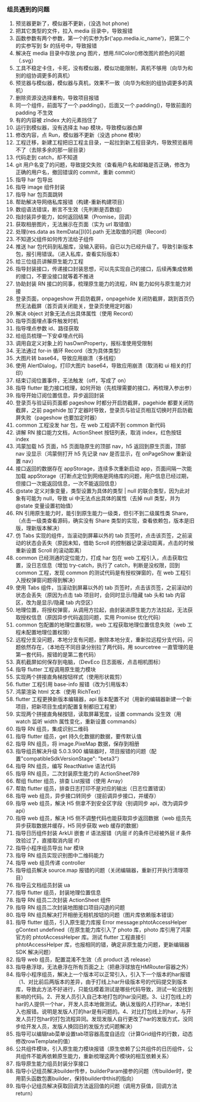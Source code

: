 ### 组员遇到的问题

1. 预览器更新了，模似器不更新，(没选 hot phone)
2. 把其它类型的文件，拉入 media 目录中，导致报错
3. 函数参数有两个参数，第一个的实参为$r('app.media.ic_name')，把第二个的实参写到 $r 的括号中，导致报错
4. 解决在 media 目录中存放.png 图片，想用.fillColor()修改图片颜色的问题（.svg）
5. 工具不稳定卡住，卡死，没有模似器，模似功能限制，真机不够用（向华为和别的组协调更多的真机）
6. 预览器与模似器，模似器与真机，效果不一致（向华为和别的组协调更多的真机）
7. 删除资源没选择重构，导致项目报错
8. 同一个组件，前面写了一个.padding()，后面又一个.padding()，导致前面的 padding 不生效
9. 有的内容被 zIndex 大的元素挡住了
10. 运行到模似器，没有选择主 hap 模块，导致模似器白屏
11. 修改内容，点 Run，模似器不更新（没选 phone 模块）
12. 工程迁移，新建工程把旧工程主目录，一起拉到新工程目录内，导致预览器用不了（去除多余的那一层目录）
13. 代码走到 catch，却不知道
14. git 用户名变了的问题，导致提交失败（查看用户名和邮箱是否正确，修改为正确的用户名，撤回错误的 commit，重新 commit）
15. 指导 har 包导出
16. 指导 image 组件封装
17. 指导 har 包页面跳转
18. 帮助解决导网络私库报错（构建-重新构建项目）
19. 数组语法错误，断言不生效（先判断是否数组）
20. 指封装异步能力，如何返回结果（Promise，回调）
21. 获取相册图片，无法展示在页面（实为 url 取错值）
22. 处理(res.data as ItemData[])[0].path 无法取值的问题（Record）
23. 不知道父组件如何传方法给子组件
24. 推送 har 包代码到私服库，没输入密码，自已以为已经升级了。导致引新版本包，报引用错误。（进入私库，查看实际版本）
25. 给三位组员讲解原生能力工程
26. 指导封装接口，传递接口封装思想，可以先实现自己的接口，后续再集成依赖的接口，不要没接口就等着不推进
27. 协助封装 RN 接口的同事，梳理原生能力的流程，RN 能力如何与原生能力对接
28. 登录页面，onpageshow 开启防截屏，onpagehide 关闭防截屏，跳到首页仍然无法截屏（首页调关闭能关，登录页使用定时器）
29. 解决 object 对象无法点出具体属性（使用 Record）
30. 指导页面埋点事件触发时机
31. 指导埋点参数 id、路径获取
32. 给组员梳理一下安卓埋点代码
33. 调用自定义对象上的 hasOwnProperty，报标准使用受限制
34. 无法通过 for-in 循环 Record（改为具体类型）
35. 大图片转 base64，导致应用崩溃（多线程）
36. 使用 AlertDialog，打印大图片 base64，导致应用崩溃（取消和 ui 相关的打印）
37. 结束订阅位置事件，无法触发（off，写成了 on）
38. 指导 flutter 能力接口梳理，如何开始（先梳理需要的接口，再梳理入参出参）
39. 指导开始订阅位置信息，异步返回封装
40. 登录页与验证码页面都 pageshow 时都分开启防截屏，pagehide 都要关闭防截屏，之前 pagehide 加了定器时导致，登录页与验证页相互切换时开启防截屏失败（pageshow 也要加定时器）
41. common 工程没发 har 包，在 web 工程调不到 common 新代码
42. 讲解 RN 接口能力文档，ActionSheet 按钮列表，取消 index，红色按钮 index
43. 鸿蒙加载 h5 页面，h5 页面隐原生的顶部 nav，h5 返回到原生页面，顶部 nav 没显示（鸿蒙侧打开 h5 先记录 nav 是否显示，在 onPageShow 重新设置 nav）
44. 接口返回的数据存在 appStorage，连续多次重新启动 app，页面间隔一次能加载 appStorage（打断点定位到网络是网络库的问题，用户信息已经过期，但接口一次能返回信息，一次不能返回信息）
45. @state 定义对象变量，类型设置为具体的类型 | null 的联合类型，因为此对象有可能为 null，导致 ui 中无法点出具体的属性（去掉 null 类型，并为@state 变量设置初始值）
46. RN 引用原生能力时，能引到原生能力一级类，但引不到二级属性类 Share，（点击一级类查看源码，确实没有 Share 类型的实现，查看依赖包，版本是旧版，理新版本解决）
47. 仿 Tabs 实现的组件，当滚动到屏幕以外的 tab 页签时，点击该页签，之前滚动的状态会丢失（原因未知，借助 Scroll 的控制器记录滚动距离，点击的时候重新设置 Scroll 的滚动距离）
48. common 已经测通的定位能力，打成 har 包在 web 工程引入，点击获取位置，没日志信息（增加 try-catch，执行了 catch，判断是没权限，回到 common 工程，发现 common 的测试代码是有授权弹窗的，在 web 工程引入授权弹窗问题得到解决）
49. 使用 Tabs 组件，当滚动到屏幕以外的 tab 页签时，点击该页签，之前滚动的状态会丢失（原因为点击 tab 项目时，会同时显示/隐藏 tab 头和 tab 内容区，改为是显示/隐藏 tab 内空区）
50. 地理位置，将授权弹窗，从调用方拉起，由封装进原生能力方法拉起，无法获取授权信息（原因异步代码返回问题，实用 Promise 优化代码）
51. common 包配置的地理位置权限，web 工程获取地理位置信息失败（web 工程未配置地理位置权限）
52. 远程分支没问题，本地分支有问题，删除本地分支，重新拉远程分支代码，问题依然存在，（本地在不同目录分别拉了两代码，用 sourcetree 一直管理的是第一套代码，报错的是第二套代码）
53. 真机截屏如何保存到电脑，（DevEco 日志面板，点击相机图标）
54. 指导 flutter 工程调用原生能力模块
55. 实现两个拼接直角梯按钮样式（使用形状裁剪）
56. flutter 工程引用 base-info 报错（改为引用版本）
57. 鸿蒙渲染 html 文本（使用 RichText）
58. flutter 工程更换新版本编辑器，api 版本配置不对（用新的编辑器新建一个新项目，把新项目生成的配置复制都旧工程里）
59. 实现两个拼接直角梯按钮，读取屏幕宽度，设置 commands 没生效（用 watch 监听 width 属性变化，重新设置 commands）
60. 指导 RN 组员，集成识别二维码
61. 指导 flutter 组员，get 持久化数据的数据，要传默认值
62. 指导 RN 组员，将 image.PixeMap 数据，保存到相册
63. 指导组员解决升级 5.0.3.900 编辑器时，项目报错的问题（配置"compatibleSdkVersionStage": "beta3"）
64. 指导 RN 组员，编写 ReactNative 语法代码
65. 指导 RN 组员，二次封装原生能力的 ActionSheet789
66. 帮组 flutter 组员，排查 List<string>报错（使用 Array<string>）
67. 帮助 flutter 组员，排查日志打印不是对应的输出（日志位置错误）
68. 指导 web 组员，异步接口转同步（提前调异步接口，并缓存）
69. 指导 web 组员，解决 H5 侧拿不到安全区字段（别调同步 api，改为调异步 api）
70. 指导 web 组员，解决 H5 侧不调整代码也能获取异步返回数据（web 组员先异步获取数据并缓存，H5 同步获取 web 缓存的数据）
71. 指导日历组件封装 ArkUI 嵌套 if 语法报错（内层 if 的条件已经被外层 if 条件效验过了，直接取消内层 if）
72. 指导小程序组员导出 har 模块
73. 指导 RN 组员实现识别图中二维码能力
74. 指导 web 组员传递 controller
75. 指导组员解决 source.map 报错的问题（关闭编辑器，重新打开执行清理项目）
76. 指导云文档组员封装 ua
77. 指导 flutter 组员，封装地理位置信息
78. 指导 RN 组员二次封装 ActionSheet 组件
79. 指导 RN 组员二次封装地图接口项目闪退的问题
80. 指导 RN 组员解决打开相册无相机按钮的问题（图片库依赖版本错误）
81. 指导 flutter 组员，引入原生能力库报 Error message:phtotAccessHelper gContext undefined（在原生能力库引入了 photo 库，photo 库引用了鸿蒙官方的 phtotAccessHelper 库。测试 flutter 工程直接引 phtotAccessHelper 库，也报相同的错，确定非原生能力问题，更新编辑器 SDK 解决问题）
82. 指导 web 组员，配置混淆不生效（点 product 选 release）
83. 指导悬浮球，无法悬浮在所有页面之上（把悬浮球放在HMRouter容器之外）
84. 指导小程序组员，解决上一个版本可以正常引入，引入下一个版本的har报错（1、对比前后两版本的差异，由于打线上har升级版本号的代码提交到版本库，导致此方法不好进行，只能估模着测试是哪些代码导致，测试一轮没找到影响的代码。2、开发人员引入自己本地打包的har没问题。3、让打包线上的har的人提供一个har，开发人员本地做测试。确认发版的人打的har，本地引入也报错。说明是发版人打的har是有问题的。4、对比打包线上的har，与开发人员打包har的打包流程异同。发现发版人自行更改了har的发版方式，没同步给开发人员，发版人换回旧的发版方式问题解决）
85. 指导可以编辑tab菜单设置tab项容器高度自适应（计算Grid组件的行数，动态修改rowTemplate的值）
86. 公共组件模块，引入原生能力模块报错（原生依赖了公共组件的日历组件，公共组件不能再依赖原生能力，重新梳理这两个模块的相互依赖关系）
87. 指导原生能力组员封装分享接口
88. 指导小记组员解决builder传参，builderParam接参的问题（传builder时，使用箭头函数包裹builder，保持builder中this的指向）
89. 指导小记组员解决获取回调方法返回值的问题（调用方获值，回调方法return）